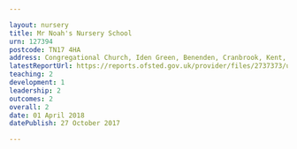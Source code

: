 ```yaml
---

layout: nursery
title: Mr Noah's Nursery School
urn: 127394
postcode: TN17 4HA
address: Congregational Church, Iden Green, Benenden, Cranbrook, Kent, TN17 4HA
latestReportUrl: https://reports.ofsted.gov.uk/provider/files/2737373/urn/127394.pdf
teaching: 2
development: 1
leadership: 2
outcomes: 2
overall: 2
date: 01 April 2018 
datePublish: 27 October 2017

---
```

